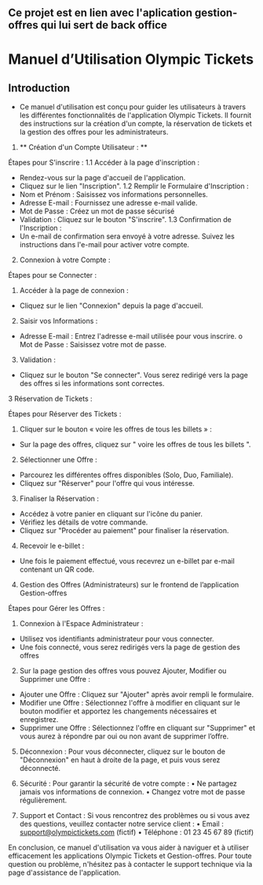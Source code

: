 ## Ce projet est en lien avec l'aplication gestion-offres qui lui sert de back office


# Manuel d’Utilisation Olympic Tickets


## Introduction

- Ce manuel d'utilisation est conçu pour guider les utilisateurs à travers les différentes fonctionnalités de l'application Olympic Tickets. Il fournit des instructions sur la création d'un compte, la réservation de tickets et la gestion des offres pour les administrateurs.


1.	** Création d'un Compte Utilisateur : **

Étapes pour S'inscrire :
1.1	 Accéder à la page d'inscription :
- Rendez-vous sur la page d'accueil de l'application.
-	Cliquez sur le lien "Inscription".
1.2 Remplir le Formulaire d'Inscription :
-	Nom et Prénom : Saisissez vos informations personnelles.
-	Adresse E-mail : Fournissez une adresse e-mail valide.
-	Mot de Passe : Créez un mot de passe sécurisé 
-	Validation : Cliquez sur le bouton "S'inscrire".
1.3  Confirmation de l'Inscription :
-	Un e-mail de confirmation sera envoyé à votre adresse. Suivez les instructions dans l'e-mail pour activer votre compte.

2. Connexion à votre Compte :

Étapes pour se Connecter :
1.	Accéder à la page de connexion :
-	Cliquez sur le lien "Connexion" depuis la page d'accueil.
2.	Saisir vos Informations :
-	Adresse E-mail : Entrez l'adresse e-mail utilisée pour vous inscrire.
o	Mot de Passe : Saisissez votre mot de passe.
3.	Validation :
-	Cliquez sur le bouton "Se connecter". Vous serez redirigé vers la page des offres si les informations sont correctes.  


3	Réservation de Tickets :

Étapes pour Réserver des Tickets :
1.	Cliquer sur le bouton « voire les offres de tous les billets » :
-	Sur la page des offres, cliquez sur " voire les offres de tous les billets ".
2.	Sélectionner une Offre :
-	Parcourez les différentes offres disponibles (Solo, Duo, Familiale).
-	Cliquez sur "Réserver" pour l'offre qui vous intéresse.
3.	Finaliser la Réservation :
-	Accédez à votre panier en cliquant sur l'icône du panier.
-	Vérifiez les détails de votre commande.
-	Cliquez sur "Procéder au paiement" pour finaliser la réservation.
4.	Recevoir le e-billet :
-	Une fois le paiement effectué, vous recevrez un e-billet par e-mail contenant un QR code.
 

4. Gestion des Offres (Administrateurs) sur le frontend de l’application Gestion-offres

Étapes pour Gérer les Offres :
1.	Connexion à l'Espace Administrateur :
-	Utilisez vos identifiants administrateur pour vous connecter.
-	Une fois connecté, vous serez redirigés vers la page de gestion des offres
2.	Sur la page gestion des offres vous pouvez Ajouter, Modifier ou Supprimer une Offre :
-	Ajouter une Offre : Cliquez sur "Ajouter" après avoir rempli le formulaire.
-	Modifier une Offre : Sélectionnez l'offre à modifier en cliquant sur le bouton modifier et apportez les changements nécessaires et enregistrez.
-	Supprimer une Offre : Sélectionnez l'offre en cliquant sur "Supprimer" et vous aurez à répondre par oui ou non avant de supprimer l’offre.

5. Déconnexion :
Pour vous déconnecter, cliquez sur le bouton de "Déconnexion" en haut à droite de la page, et puis vous serez déconnecté.

6. Sécurité :
Pour garantir la sécurité de votre compte :
•	Ne partagez jamais vos informations de connexion.
•	Changez votre mot de passe régulièrement.

7. Support et Contact :
Si vous rencontrez des problèmes ou si vous avez des questions, veuillez contacter notre service client :
•	Email : support@olympictickets.com (fictif)
•	Téléphone : 01 23 45 67 89 (fictif)

En conclusion, ce manuel d'utilisation va vous aider à naviguer et à utiliser efficacement les applications Olympic Tickets et Gestion-offres. Pour toute question ou problème, n'hésitez pas à contacter le support technique via la page d'assistance de l'application.


